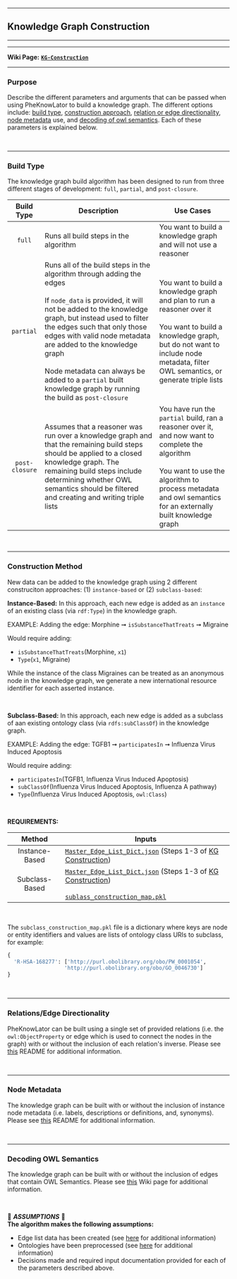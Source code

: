 ***
## Knowledge Graph Construction   
***
***

**Wiki Page:** **[`KG-Construction`](https://github.com/callahantiff/PheKnowLator/wiki/KG-Construction)**  

____

### Purpose
Describe the different parameters and arguments that can be passed when using PheKnowLator to build a knowledge graph. The different options include: [build type](#build-type), [construction approach](#construction-approach), [relation or edge directionality](#relationsedge-directionality), [node metadata](#node-metadata) use, and [decoding of owl semantics](#decoding-owl-semantics). Each of these parameters is explained below.  

<br>

_____


### Build Type   
The knowledge graph build algorithm has been designed to run from three different stages of development: `full`, `partial`, and `post-closure`.

Build Type | Description | Use Cases  
:--: | -- | --   
`full` | Runs all build steps in the algorithm | You want to build a knowledge graph and will not use a reasoner  
`partial` | Runs all of the build steps in the algorithm through adding the edges<br><br> If `node_data` is provided, it will not be added to the knowledge graph, but instead used to filter the edges such that only those edges with valid node metadata are added to the knowledge graph<br><br> Node metadata can always be added to a `partial` built knowledge graph by running the build as `post-closure` | You want to build a knowledge graph and plan to run a reasoner over it<br><br> You want to build a knowledge graph, but do not want to include node metadata, filter OWL semantics, or generate triple lists  
`post-closure` | Assumes that a reasoner was run over a knowledge graph and that the remaining build steps should be applied to a closed knowledge graph. The remaining build steps include determining whether OWL semantics should be filtered and creating and writing triple lists | You have run the `partial` build, ran a reasoner over it, and now want to complete the algorithm<br><br> You want to use the algorithm to process metadata and owl semantics for an externally built knowledge graph

<br> 

_____


### Construction Method   
New data can be added to the knowledge graph using 2 different construciton approaches: (1) `instance-based` or (2) `subclass-based`:  

**Instance-Based:** In this approach, each new edge is added as an `instance` of an existing class (via `rdf:Type`) in the knowledge graph.  
  
EXAMPLE: Adding the edge: Morphine ➞ `isSubstanceThatTreats` ➞ Migraine

Would require adding:
- `isSubstanceThatTreats`(Morphine, `x1`)
- `Type`(`x1`, Migraine)

While the instance of the class Migraines can be treated as an anonymous node in the knowledge graph, we generate a new international resource identifier for each asserted instance.

<br>

**Subclass-Based:**  In this approach, each new edge is added as a subclass of aan existing ontology class (via `rdfs:subClassOf`) in the knowledge graph.

EXAMPLE: Adding the edge: TGFB1 ➞ `participatesIn` ➞ Influenza Virus Induced Apoptosis

Would require adding:
- `participatesIn`(TGFB1, Influenza Virus Induced Apoptosis)
- `subClassOf`(Influenza Virus Induced Apoptosis, Influenza A pathway)   
- `Type`(Influenza Virus Induced Apoptosis, `owl:Class`)  

<br>

**REQUIREMENTS:**  

Method | Inputs 
:--: | ---   
Instance-Based | [`Master_Edge_List_Dict.json`](https://www.dropbox.com/s/4j0vrwx26dh8hd1/Master_Edge_List_Dict.json?dl=1) (Steps 1-3 of [KG Construction](https://github.com/callahantiff/PheKnowLator/wiki/KG-Construction))  
Subclass-Based | [`Master_Edge_List_Dict.json`](https://www.dropbox.com/s/4j0vrwx26dh8hd1/Master_Edge_List_Dict.json?dl=1) (Steps 1-3 of [KG Construction](https://github.com/callahantiff/PheKnowLator/wiki/KG-Construction))<br><br>[`sublass_construction_map.pkl`](https://github.com/callahantiff/PheKnowLator/wiki/v2.0.0#creation-of-mapping-filtering-and-labeling-data)  

<br>

The `subclass_construction_map.pkl` file is a dictionary where keys are node or entity identifiers and values are lists of ontology class URIs to subclass, for example:  

```python
{
  'R-HSA-168277': ['http://purl.obolibrary.org/obo/PW_0001054',
                  'http://purl.obolibrary.org/obo/GO_0046730']
}                  

```

<br> 

_____

### Relations/Edge Directionality   
PheKnowLator can be built using a single set of provided relations (i.e. the `owl:ObjectProperty` or edge which is used to connect the nodes in the graph) with or without the inclusion of each relation's inverse. Please see [this](https://github.com/callahantiff/PheKnowLator/blob/master/resources/relations_data/README.md) README for additional information.  

<br> 

_____


### Node Metadata
The knowledge graph can be built with or without the inclusion of instance node metadata (i.e. labels, descriptions or definitions, and, synonyms). Please see [this](https://github.com/callahantiff/PheKnowLator/blob/master/resources/node_data/README.md) README for additional information. 

<br> 

_____


### Decoding OWL Semantics  
The knowledge graph can be built with or without the inclusion of edges that contain OWL Semantics. Please see [this](https://github.com/callahantiff/PheKnowLator/wiki/OWL-NETS-2.0) Wiki page for additional information. 

<br>

🛑 *<b>ASSUMPTIONS</b>* 🛑  
**The algorithm makes the following assumptions:**
- Edge list data has been created (see [here](https://github.com/callahantiff/PheKnowLator/blob/master/resources/edge_data) for additional information)  
- Ontologies have been preprocessed (see [here](https://github.com/callahantiff/PheKnowLator/blob/master/resources/ontologies/README.md) for additional information)  
- Decisions made and required input documentation provided for each of the parameters described above.     
